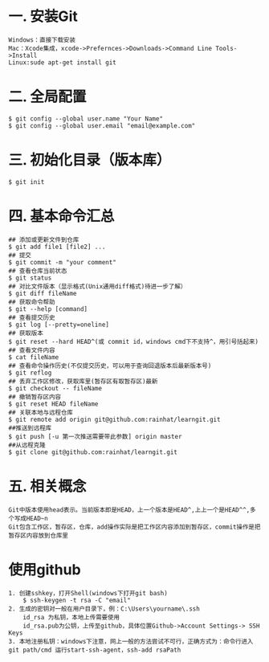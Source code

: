 # 一. 安装Git
	Windows：直接下载安装
	Mac：Xcode集成，xcode->Prefernces->Downloads->Command Line Tools->Install
	Linux:sude apt-get install git

# 二. 全局配置
    $ git config --global user.name "Your Name"
    $ git config --global user.email "email@example.com"

# 三. 初始化目录（版本库）
    $ git init

# 四. 基本命令汇总
    ## 添加或更新文件到仓库
    $ git add file1 [file2] ...
    ## 提交
    $ git commit -m "your comment" 
    ## 查看仓库当前状态
    $ git status
    ## 对比文件版本（显示格式(Unix通用diff格式)待进一步了解）
    $ git diff fileName 
    ## 获取命令帮助
    $ git --help [command]
    ## 查看提交历史
    $ git log [--pretty=oneline]
    ## 获取版本
    $ git reset --hard HEAD^(或 commit id，windows cmd下不支持^，用引号括起来)
    ## 查看文件内容
    $ cat fileName
    ## 查看命令操作历史(不仅提交历史，可以用于查询回退版本后最新版本号)
    $ git reflog
    ## 丢弃工作区修改，获取库里(暂存区有取暂存区)最新
    $ git checkout -- fileName
    ## 撤销暂存区内容
    $ git reset HEAD fileName
    ## 关联本地与远程仓库
    $ git remote add origin git@github.com:rainhat/learngit.git
    ##推送到远程库
    $ git push [-u 第一次推送需要带此参数] origin master
    ##从远程克隆
    $ git clone git@github.com:rainhat/learngit.git

# 五. 相关概念
    Git中版本使用head表示。当前版本即是HEAD，上一个版本是HEAD^,上上一个是HEAD^^,多个写成HEAD~n
    Git包含工作区，暂存区，仓库，add操作实际是把工作区内容添加到暂存区，commit操作是把暂存区内容放到仓库里

# 使用github
    1. 创建sshkey，打开Shell(windows下打开git bash)
        $ ssh-keygen -t rsa -C "email"
    2. 生成的密钥对一般在用户目录下，例：C:\Users\yourname\.ssh
        id_rsa 为私钥，本地上传需要使用
        id_rsa.pub为公钥，上传至github，具体位置Github->Account Settings-> SSH Keys
    3. 本地注册私钥：windows下注意，网上一般的方法尝试不可行，正确方式为：命令行进入 git path/cmd 运行start-ssh-agent，ssh-add rsaPath

